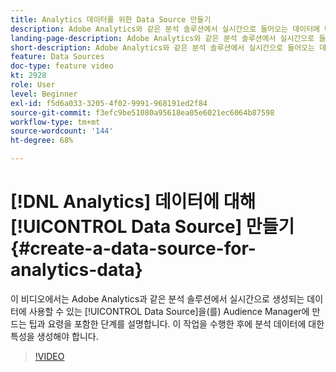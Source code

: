 ```yaml
---
title: Analytics 데이터를 위한 Data Source 만들기
description: Adobe Analytics와 같은 분석 솔루션에서 실시간으로 들어오는 데이터에 대한 데이터 소스를 만드는 방법을 알아봅니다. 분석 데이터에 대한 특성을 만들기 전에 이 작업을 수행합니다.
landing-page-description: Adobe Analytics와 같은 분석 솔루션에서 실시간으로 들어오는 데이터에 대한 데이터 소스를 만드는 방법을 알아봅니다. 분석 데이터에 대한 특성을 만들기 전에 이 작업을 수행합니다.
short-description: Adobe Analytics와 같은 분석 솔루션에서 실시간으로 들어오는 데이터에 대한 데이터 소스를 만드는 방법을 알아봅니다. 분석 데이터에 대한 특성을 만들기 전에 이 작업을 수행합니다.
feature: Data Sources
doc-type: feature video
kt: 2928
role: User
level: Beginner
exl-id: f5d6a033-3205-4f02-9991-968191ed2f84
source-git-commit: f3efc9be51080a95618ea05e6021ec6064b87598
workflow-type: tm+mt
source-wordcount: '144'
ht-degree: 68%

---
```


# [!DNL Analytics] 데이터에 대해 [!UICONTROL Data Source] 만들기 {#create-a-data-source-for-analytics-data}

이 비디오에서는 Adobe Analytics과 같은 분석 솔루션에서 실시간으로 생성되는 데이터에 사용할 수 있는 [!UICONTROL Data Source]을(를) Audience Manager에 만드는 팁과 요령을 포함한 단계를 설명합니다. 이 작업을 수행한 후에 분석 데이터에 대한 특성을 생성해야 합니다.

>[!VIDEO](https://video.tv.adobe.com/v/27329/?quality=12)
